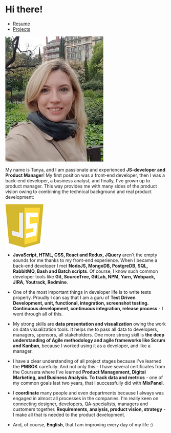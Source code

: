 # Hi there!

- [Resume](/Resume.md)
- [Projects](/Projects.md)

![](ava.jpg)

My name is Tanya, and I am passionate and experienced **JS-developer and Product Manager**! My first position was a front-end developer, then I was a back-end developer, a business analyst, and finally, I've grown up to product manager. This way provides me with many sides of the product vision owing to combining the technical background and real product development:

<img src="js-logo.png" align="center"/>

- **JavaScript, HTML, CSS, React and Redux, JQuery** aren't the empty sounds for me thanks to my front-end experience. When I became a back-end developer I met **NodeJS, MongoDB, PostgreDB, SQL, RabbitMQ, Bash and Batch scripts**. Of course, I know such common developer tools like **Git, SourceTree, GitLab, NPM, Yarn, Webpack, JIRA, Youtrack, Redmine**.

- One of the most important things in developer life is to write tests properly. Proudly I can say that I am a guru of **Test Driven Development, unit, functional, integration, screenshot testing. Continuous development, continuous integration, release process** - I went through all of this.

- My strong skills are **data presentation and visualization** owing the work on data visualization tools. It helps me to pass all data to developers, managers, sponsors, all stakeholders. One more strong skill is **the deep understanding of Agile methodology and agile frameworks like Scrum and Kanban**, because I worked using it as a developer, and like a manager.

- I have a clear understanding of all project stages because I've learned the **PMBOK** carefully. And not only this - I have several certificates from the Coursera where I've learned **Product Management, Digital Marketing, and Business Analysis. To track data and metrics** - one of my common goals last two years, that I successfully did with **MixPanel**.

- I **coordinate** many people and even departments because I always was engaged in almost all processes in the companies. I'm really keen on connecting designer, developers, QA-specialists, managers and customers together. **Requirements, analysis, product vision, strategy** - I make all that is needed to the product development.

- And, of course, **English**, that I am improving every day of my life :)
